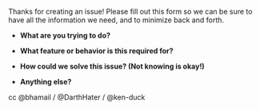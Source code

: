 Thanks for creating an issue! Please fill out this form so we can be
sure to have all the information we need, and to minimize back and forth.

* **What are you trying to do?**

* **What feature or behavior is this required for?**

* **How could we solve this issue? (Not knowing is okay!)**

* **Anything else?**

cc @bhamail / @DarthHater / @ken-duck
